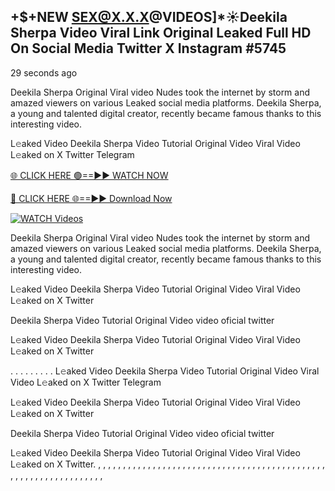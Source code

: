 ## +$+NEW SEX@X.X.X@VIDEOS]*☀️Deekila Sherpa Video Viral Link Original Leaked Full HD On Social Media Twitter X Instagram #5745

29 seconds ago

Deekila Sherpa Original Viral video Nudes took the internet by storm and amazed viewers on various Leaked social media platforms. Deekila Sherpa, a young and talented digital creator, recently became famous thanks to this interesting video.

L𝚎aked Video Deekila Sherpa Video Tutorial Original Video Viral Video L𝚎aked on X Twitter Telegram

[🌐 CLICK HERE 🟢==►► WATCH NOW](https://wtach.club/leakvideo/?n=github)

[🔴 CLICK HERE 🌐==►► Download Now](https://wtach.club/leakvideo/?n=github)

[![WATCH Videos](https://i.imgur.com/dJHk4Zq.gif)](https://wtach.club/leakvideo/?n=github)

Deekila Sherpa Original Viral video Nudes took the internet by storm and amazed viewers on various Leaked social media platforms. Deekila Sherpa, a young and talented digital creator, recently became famous thanks to this interesting video.

L𝚎aked Video Deekila Sherpa Video Tutorial Original Video Viral Video L𝚎aked on X Twitter

Deekila Sherpa Video Tutorial Original Video video oficial twitter

L𝚎aked Video Deekila Sherpa Video Tutorial Original Video Viral Video L𝚎aked on X Twitter

. . . . . . . . . L𝚎aked Video Deekila Sherpa Video Tutorial Original Video Viral Video L𝚎aked on X Twitter Telegram

L𝚎aked Video Deekila Sherpa Video Tutorial Original Video Viral Video L𝚎aked on X Twitter

Deekila Sherpa Video Tutorial Original Video video oficial twitter

L𝚎aked Video Deekila Sherpa Video Tutorial Original Video Viral Video L𝚎aked on X Twitter.
,
,
,
,
,
,
,
,
,
,
,
,
,
,
,
,
,
,
,
,
,
,
,
,
,
,
,
,
,
,
,
,
,
,
,
,
,
,
,
,
,
,
,
,
,
,
,
,
,
,
,
,
,
,
,
,
,
,
,
,
,
,
,
,
,